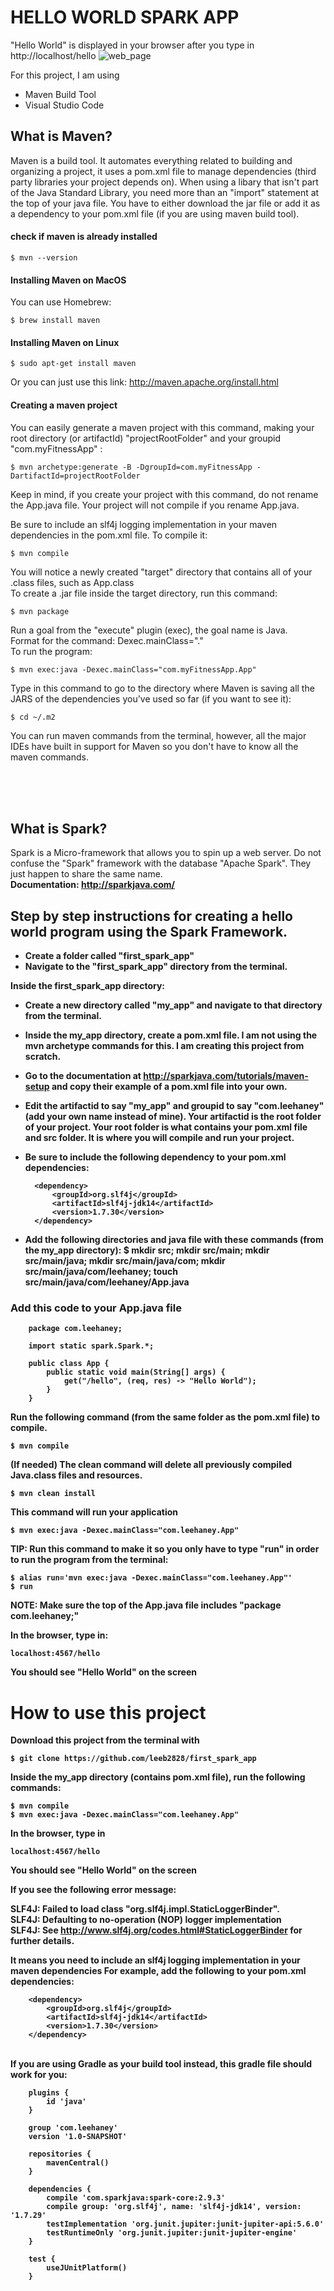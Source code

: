 # HELLO WORLD SPARK APP

"Hello World" is displayed in your browser after you type in http://localhost/hello 
![web_page](webpage.png)

For this project, I am using
- Maven Build Tool
- Visual Studio Code

## What is Maven?
Maven is a build tool. It automates everything related to building and organizing a project, it uses a pom.xml file to manage 
dependencies (third party libraries your project depends on). When using a libary that isn't part of the Java Standard Library, you
need more than an "import" statement at the top of your java file. You have to either download the jar file or add it as a dependency 
to your pom.xml file (if you are using maven build tool). 

#### check if maven is already installed
```
$ mvn --version
```

#### Installing Maven on MacOS
You can use Homebrew:
```
$ brew install maven
```
#### Installing Maven on Linux
```
$ sudo apt-get install maven
```
Or you can just use this link: http://maven.apache.org/install.html 

#### Creating a maven project
You can easily generate a maven project with this command, making your root directory (or artifactId) "projectRootFolder" and your groupid "com.myFitnessApp" :
```
$ mvn archetype:generate -B -DgroupId=com.myFitnessApp -DartifactId=projectRootFolder
```
Keep in mind, if you create your project with this command, do not rename the App.java file. Your project will not compile if you rename App.java.<br />

Be sure to include an slf4j logging implementation in your maven dependencies in the pom.xml file. To compile it:
```
$ mvn compile
```
You will notice a newly created "target" directory that contains all of your .class files, such as App.class <br />
To create a .jar file inside the target directory, run this command:
```
$ mvn package
```
Run a goal from the "execute" plugin (exec), the goal name is Java. <br />
Format for the command: Dexec.mainClass="<groupId>.<className>" <br />
To run the program:
```
$ mvn exec:java -Dexec.mainClass="com.myFitnessApp.App"
```
Type in this command to go to the directory where Maven is saving all the JARS of the dependencies you've used so far (if you want to see it):
```
$ cd ~/.m2
```
You can run maven commands from the terminal, however, all the major IDEs have built in support for Maven so you don't have to know all the maven commands. <br />

<br />
<br />
<br />

## What is Spark?
Spark is a Micro-framework that allows you to spin up a web server. Do not confuse the "Spark" framework with the database "Apache Spark".
They just happen to share the same name.<br />
<b>Documentation<b>: http://sparkjava.com/ 

## Step by step instructions for creating a hello world program using the Spark Framework.

- Create a folder called "first_spark_app"
- Navigate to the "first_spark_app" directory from the terminal.

Inside the first_spark_app directory:
- Create a new directory called "my_app" and navigate to that directory from the terminal.
- Inside the my_app directory, create a pom.xml file. I am not using the mvn archetype commands for this. I am creating this
project from scratch.

- Go to the documentation at http://sparkjava.com/tutorials/maven-setup and copy their example of a pom.xml file into your own. 

- Edit the artifactid to say "my_app" and groupid to say "com.leehaney" (add your own name instead of mine). Your artifactid is the root folder of your project. Your root folder is what contains your pom.xml file and src folder. It is where you will compile and run your project.

- Be sure to include the following dependency to your pom.xml dependencies:

        <dependency>
            <groupId>org.slf4j</groupId>
            <artifactId>slf4j-jdk14</artifactId>
            <version>1.7.30</version>
        </dependency>


- Add the following directories and java file with these commands (from the my_app directory):
$ mkdir src; mkdir src/main; mkdir src/main/java; mkdir src/main/java/com; mkdir src/main/java/com/leehaney; touch src/main/java/com/leehaney/App.java

### Add this code to your App.java file
        package com.leehaney;

        import static spark.Spark.*;

        public class App {
            public static void main(String[] args) {
                get("/hello", (req, res) -> "Hello World");
            }
        }

Run the following command (from the same folder as the pom.xml file) to compile.
```
$ mvn compile
```
(If needed) The clean command will delete all previously compiled Java.class files and resources.
```
$ mvn clean install
```
This command will run your application
```
$ mvn exec:java -Dexec.mainClass="com.leehaney.App"
```

TIP: Run this command to make it so you only have to type "run" in order to run the program from the terminal:
```
$ alias run='mvn exec:java -Dexec.mainClass="com.leehaney.App"' 
$ run 
```
NOTE: Make sure the top of the App.java file includes "package com.leehaney;" <br />


In the browser, type in: 
```
localhost:4567/hello
```
You should see "Hello World" on the screen

# How to use this project
Download this project from the terminal with 
```
$ git clone https://github.com/leeb2828/first_spark_app 
```
Inside the my_app directory (contains pom.xml file), run the following commands:
```
$ mvn compile
$ mvn exec:java -Dexec.mainClass="com.leehaney.App"
```
In the browser, type in 
```
localhost:4567/hello 
```
You should see "Hello World" on the screen


If you see the following error message:

SLF4J: Failed to load class "org.slf4j.impl.StaticLoggerBinder".<br>
SLF4J: Defaulting to no-operation (NOP) logger implementation<br>
SLF4J: See http://www.slf4j.org/codes.html#StaticLoggerBinder for further details.<br>

It means you need to include an slf4j logging implementation in your maven dependencies
For example, add the following to your pom.xml dependencies:

        <dependency>
            <groupId>org.slf4j</groupId>
            <artifactId>slf4j-jdk14</artifactId>
            <version>1.7.30</version>
        </dependency>
        
<br />
If you are using Gradle as your build tool instead, this gradle file should work for you: <br />

        plugins {
            id 'java'
        }

        group 'com.leehaney'
        version '1.0-SNAPSHOT'

        repositories {
            mavenCentral()
        }

        dependencies {
            compile 'com.sparkjava:spark-core:2.9.3'
            compile group: 'org.slf4j', name: 'slf4j-jdk14', version: '1.7.29'
            testImplementation 'org.junit.jupiter:junit-jupiter-api:5.6.0'
            testRuntimeOnly 'org.junit.jupiter:junit-jupiter-engine'
        }

        test {
            useJUnitPlatform()
        }

